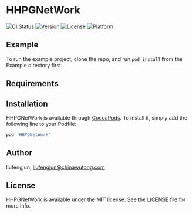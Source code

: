# HHPGNetWork

[![CI Status](https://img.shields.io/travis/liufengjun/HHPGNetWork.svg?style=flat)](https://travis-ci.org/liufengjun/HHPGNetWork)
[![Version](https://img.shields.io/cocoapods/v/HHPGNetWork.svg?style=flat)](https://cocoapods.org/pods/HHPGNetWork)
[![License](https://img.shields.io/cocoapods/l/HHPGNetWork.svg?style=flat)](https://cocoapods.org/pods/HHPGNetWork)
[![Platform](https://img.shields.io/cocoapods/p/HHPGNetWork.svg?style=flat)](https://cocoapods.org/pods/HHPGNetWork)

## Example

To run the example project, clone the repo, and run `pod install` from the Example directory first.

## Requirements

## Installation

HHPGNetWork is available through [CocoaPods](https://cocoapods.org). To install
it, simply add the following line to your Podfile:

```ruby
pod 'HHPGNetWork'
```

## Author

liufengjun, liufengjun@chinawutong.com

## License

HHPGNetWork is available under the MIT license. See the LICENSE file for more info.
